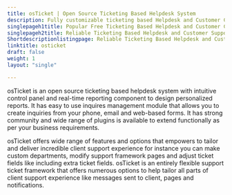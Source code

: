 ```yaml
---
title: osTicket | Open Source Ticketing Based Helpdesk System
description: Fully customizable ticketing based Helpdesk and Customer Care System equipped with wide range of features to provide incredible customer support experience.
singlepageh1title: Popular Free Ticketing Based Helpdesk and Customer Care System
singlepageh2title: Reliable Ticketing Based Helpdesk and Customer Support System to deliver swift response to customer inquiries from your email, phone and web-based form.
Shortdescriptionlistingpage: Reliable Ticketing Based Helpdesk and Customer Support System to deliver swift response to customer inquiries from your email, phone and web-based form.
linktitle: osticket
draft: false
weight: 1
layout: "single"

---
```


osTicket is an open source ticketing based helpdesk system with intuitive control panel and real-time reporting component to design personalized reports. It has easy to use inquires management module that allows you to create inquiries from your phone, email and web-based forms. It has strong community and wide range of plugins is available to extend functionally as per your business requirements.

osTicket offers wide range of features and options that empowers to tailor and deliver incredible client support experience for instance you can make custom departments, modify support framework pages and adjust ticket fields like including extra ticket fields. osTicket is an entirely flexible support ticket framework that offers numerous options to help tailor all parts of client support experience like messages sent to client, pages and notifications.